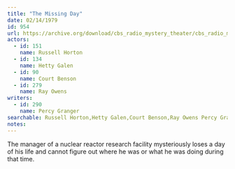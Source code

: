 ```yaml
---
title: "The Missing Day"
date: 02/14/1979
id: 954
url: https://archive.org/download/cbs_radio_mystery_theater/cbs_radio_mystery_theater-0951-1000.zip/cbs_radio_mystery_theater-0951-1000%2Fcbsrmt_0954_the_missing_day.mp3
actors:  
  - id: 151
    name: Russell Horton  
  - id: 134
    name: Hetty Galen  
  - id: 90
    name: Court Benson  
  - id: 279
    name: Ray Owens
writers:  
  - id: 290
    name: Percy Granger
searchable: Russell Horton,Hetty Galen,Court Benson,Ray Owens Percy Granger
notes:  
---
```

The manager of a nuclear reactor research facility mysteriously loses a day of his life and cannot figure out where he was or what he was doing during that time.